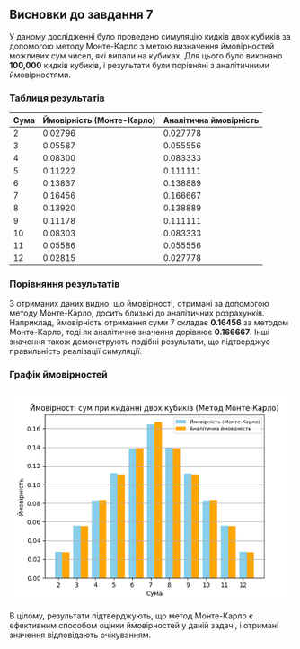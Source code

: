 ## Висновки до завдання 7

У даному дослідженні було проведено симуляцію кидків двох кубиків за допомогою методу Монте-Карло з метою визначення ймовірностей можливих сум чисел, які випали на кубиках. Для цього було виконано **100,000** кидків кубиків, і результати були порівняні з аналітичними ймовірностями.

### Таблиця результатів

| Сума | Ймовірність (Монте-Карло) | Аналітична ймовірність |
| ---- | ------------------------- | ---------------------- |
| 2    | 0.02796                   | 0.027778               |
| 3    | 0.05587                   | 0.055556               |
| 4    | 0.08300                   | 0.083333               |
| 5    | 0.11222                   | 0.111111               |
| 6    | 0.13837                   | 0.138889               |
| 7    | 0.16456                   | 0.166667               |
| 8    | 0.13920                   | 0.138889               |
| 9    | 0.11178                   | 0.111111               |
| 10   | 0.08303                   | 0.083333               |
| 11   | 0.05586                   | 0.055556               |
| 12   | 0.02815                   | 0.027778               |

### Порівняння результатів

З отриманих даних видно, що ймовірності, отримані за допомогою методу Монте-Карло, досить близькі до аналітичних розрахунків. Наприклад, ймовірність отримання суми 7 складає **0.16456** за методом Монте-Карло, тоді як аналітичне значення дорівнює **0.166667**. Інші значення також демонструють подібні результати, що підтверджує правильність реалізації симуляції.

### Графік ймовірностей

![Ймовірності сум при киданні двох кубиків (Метод Монте-Карло та Аналітичні значення)](./task_07_monte_carlo_dice/results/dice_probabilities.png)

В цілому, результати підтверджують, що метод Монте-Карло є ефективним способом оцінки ймовірностей у даній задачі, і отримані значення відповідають очікуванням.
